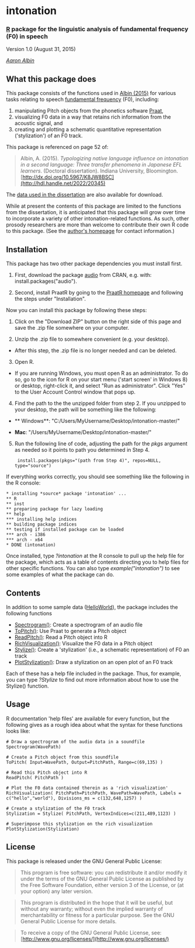 # intonation

### [R](https://www.r-project.org/) package for the linguistic analysis of fundamental frequency (F0) in speech

Version 1.0 (August 31, 2015)

*[Aaron Albin](http://www.aaronalbin.com/)*

## What this package does

This package consists of the functions used in [Albin (2015)](http://hdl.handle.net/2022/20345) for various tasks relating to speech [fundamental frequency](https://en.wikipedia.org/wiki/Fundamental_frequency) (F0), including:

1. manipulating Pitch objects from the phonetics software [Praat](http://www.fon.hum.uva.nl/praat/),
2. visualizing F0 data in a way that retains rich information from the acoustic signal, and
3. creating and plotting a schematic quantitative representation ('stylization') of an F0 track.

This package is referenced on page 52 of:

> Albin, A. (2015). *Typologizing native language influence on intonation in a second language: Three transfer phenomena in Japanese EFL learners*. (Doctoral dissertation). Indiana University, Bloomington.[http://dx.doi.org/10.5967/K8JW8BSC](http://hdl.handle.net/2022/20345)

The [data used in the dissertation](http://hdl.handle.net/2022/20346) are also available for download.


While at present the contents of this package are limited to the functions from the dissertation, it is anticipated that this package will grow over time to incorporate a variety of other intonation-related functions. As such, other prosody researchers are more than welcome to contribute their own R code to this package. (See the [author's homepage](http://www.aaronalbin.com/) for contact information.)

## Installation

This package has two other package dependencies you must install first.

1. First, download the package [audio](https://cran.r-project.org/web/packages/audio/index.html) from CRAN, e.g. with:
    install.packages("audio").

2. Second, install PraatR by going to the [PraatR homepage](http://www.aaronalbin.com/praatr/) and following the steps under "Installation".

Now you can install this package by following these steps:

1. Click on the "Download ZIP" button on the right side of this page and save the .zip file somewhere on your computer.

2. Unzip the .zip file to somewhere convenient (e.g. your desktop).

 * After this step, the .zip file is no longer needed and can be deleted.

3. Open R.

 * If you are running Windows, you must open R as an administrator. To do so, go to the icon for R on your start menu ('start screen' in Windows 8) or desktop, right-click it, and select "Run as administrator". Click "Yes" to the User Account Control window that pops up.

4. Find the path to the the unzipped folder from step 2. If you unzipped to your desktop, the path will be something like the following:

 - ** Windows**: "C:/Users/MyUsername/Desktop/intonation-master/"

 - **Mac**: "/Users/MyUsername/Desktop/intonation-master/"

5. Run the following line of code, adjusting the path for the *pkgs* argument as needed so it points to path you determined in Step 4.

        install.packages(pkgs="(path from Step 4)", repos=NULL, type="source")

If everything works correctly, you should see something like the following in the R console:

    * installing *source* package 'intonation' ...
    ** R
    ** inst
    ** preparing package for lazy loading
    ** help
    *** installing help indices
    ** building package indices
    ** testing if installed package can be loaded
    *** arch - i386
    *** arch - x64
    * DONE (intonation)

Once installed, type *?intonation* at the R console to pull up the help file for the package, which acts as a table of contents directing you to help files for other specific functions. You can also type *example("intonation")* to see some examples of what the package can do.

## Contents

In addition to some sample data ([HelloWorld](https://github.com/usagi5886/intonation/blob/master/inst)), the package includes the following functions

 - [Spectrogram()](https://github.com/usagi5886/intonation/blob/master/R/Spectrogram.r): Create a spectrogram of an audio file
 - [ToPitch()](https://github.com/usagi5886/intonation/blob/master/R/ToPitch.r): Use Praat to generate a Pitch object
 - [ReadPitch()](https://github.com/usagi5886/intonation/blob/master/R/ReadPitch.r): Read a Pitch object into R
 - [RichVisualization()](https://github.com/usagi5886/intonation/blob/master/R/RichVisualization.r): Visualize the F0 data in a Pitch object
 - [Stylize()](https://github.com/usagi5886/intonation/blob/master/R/Stylize.r): Create a 'stylization' (i.e., a schematic representation) of F0 an track
 - [PlotStylization()](https://github.com/usagi5886/intonation/blob/master/R/PlotStylization.r): Draw a stylization on an open plot of an F0 track

Each of these has a help file included in the package. Thus, for example, you can type *?Stylize* to find out more information about how to use the Stylize() function.

## Usage

R documentation 'help files' are available for every function, but the following gives as a rough idea about what the syntax for these functions looks like:

    # Draw a spectrogram of the audio data in a soundfile
    Spectrogram(WavePath)

    # Create a Pitch object from this soundfile
    ToPitch( Input=WavePath, Output=PitchPath, Range=c(69,135) )

    # Read this Pitch object into R
    ReadPitch( PitchPath )

    # Plot the F0 data contained therein as a 'rich visualization'
    RichVisualization( PitchPath=PitchPath, WavePath=WavePath, Labels = c("hello","world"), Divisions_ms = c(132,648,1257) )

    # Create a stylization of the F0 track
    Stylization = Stylize( PitchPath, VertexIndices=c(211,489,1123) )

    # Superimpose this stylization on the rich visualization
    PlotStylization(Stylization)

## License

This package is released under the GNU General Public License:

> This program is free software: you can redistribute it and/or modify it under the terms of the GNU General Public License as published by the Free Software Foundation, either version 3 of the License, or (at your option) any later version.

> This program is distributed in the hope that it will be useful, but without any warranty; without even the implied warranty of merchantability or fitness for a particular purpose.  See the GNU General Public License for more details.

> To receive a copy of the GNU General Public License, see: [http://www.gnu.org/licenses/](http://www.gnu.org/licenses/)
